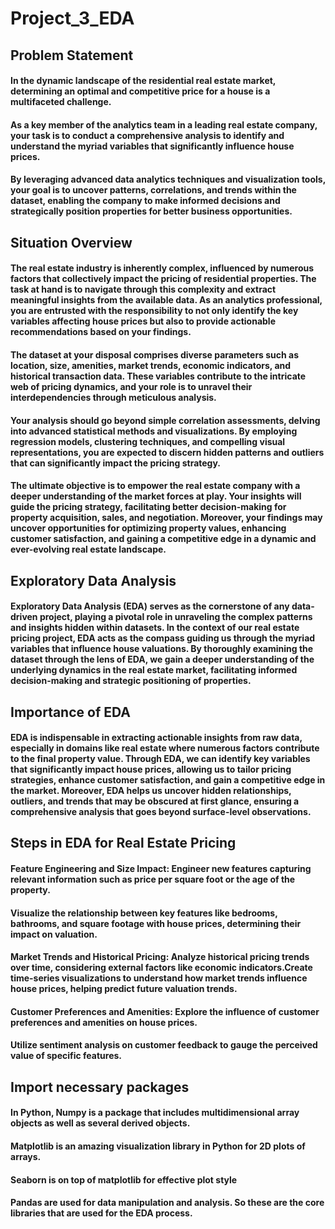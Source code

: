 # Project_3_EDA
## Problem Statement
#### In the dynamic landscape of the residential real estate market, determining an optimal and competitive price for a house is a multifaceted challenge.
#### As a key member of the analytics team in a leading real estate company, your task is to conduct a comprehensive analysis to identify and understand the myriad variables that significantly influence house prices.
#### By leveraging advanced data analytics techniques and visualization tools, your goal is to uncover patterns, correlations, and trends within the dataset, enabling the company to make informed decisions and strategically position properties for better business opportunities.

## Situation Overview
#### The real estate industry is inherently complex, influenced by numerous factors that collectively impact the pricing of residential properties. The task at hand is to navigate through this complexity and extract meaningful insights from the available data. As an analytics professional, you are entrusted with the responsibility to not only identify the key variables affecting house prices but also to provide actionable recommendations based on your findings.
#### The dataset at your disposal comprises diverse parameters such as location, size, amenities, market trends, economic indicators, and historical transaction data. These variables contribute to the intricate web of pricing dynamics, and your role is to unravel their interdependencies through meticulous analysis.
####  Your analysis should go beyond simple correlation assessments, delving into advanced statistical methods and visualizations. By employing regression models, clustering techniques, and compelling visual representations, you are expected to discern hidden patterns and outliers that can significantly impact the pricing strategy.
#### The ultimate objective is to empower the real estate company with a deeper understanding of the market forces at play. Your insights will guide the pricing strategy, facilitating better decision-making for property acquisition, sales, and negotiation. Moreover, your findings may uncover opportunities for optimizing property values, enhancing customer satisfaction, and gaining a competitive edge in a dynamic and ever-evolving real estate landscape.

 ## Exploratory Data Analysis
 ####  Exploratory Data Analysis (EDA) serves as the cornerstone of any data-driven project, playing a pivotal role in unraveling the complex patterns and insights hidden within datasets. In the context of our real estate pricing project, EDA acts as the compass guiding us through the myriad variables that influence house valuations. By thoroughly examining the dataset through the lens of EDA, we gain a deeper understanding of the underlying dynamics in the real estate market, facilitating informed decision-making and strategic positioning of properties.

 ## Importance of EDA
 #### EDA is indispensable in extracting actionable insights from raw data, especially in domains like real estate where numerous factors contribute to the final property value. Through EDA, we can identify key variables that significantly impact house prices, allowing us to tailor pricing strategies, enhance customer satisfaction, and gain a competitive edge in the market. Moreover, EDA helps us uncover hidden relationships, outliers, and trends that may be obscured at first glance, ensuring a comprehensive analysis that goes beyond surface-level observations.

 ## Steps in EDA for Real Estate Pricing
 ####  Feature Engineering and Size Impact: Engineer new features capturing relevant information such as price per square foot or the age of the property.
 #### Visualize the relationship between key features like bedrooms, bathrooms, and square footage with house prices, determining their impact on valuation.
 #### Market Trends and Historical Pricing: Analyze historical pricing trends over time, considering external factors like economic indicators.Create time-series visualizations to understand how market trends influence house prices, helping predict future valuation trends.
 #### Customer Preferences and Amenities: Explore the influence of customer preferences and amenities on house prices.
#### Utilize sentiment analysis on customer feedback to gauge the perceived value of specific features.

##  Import necessary packages
#### In Python, Numpy is a package that includes multidimensional array objects as well as several derived objects.
#### Matplotlib is an amazing visualization library in Python for 2D plots of arrays.
#### Seaborn is on top of matplotlib for effective plot style
#### Pandas are used for data manipulation and analysis. So these are the core libraries that are used for the EDA process.
 


 
